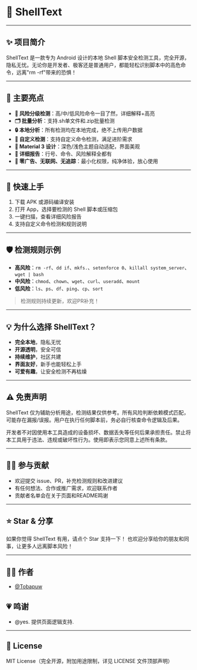 # 🐚 ShellText

---

## ✨ 项目简介

ShellText 是一款专为 Android 设计的本地 Shell 脚本安全检测工具，完全开源，隐私无忧。无论你是开发者、极客还是普通用户，都能轻松识别脚本中的高危命令，远离"rm -rf"带来的恐惧！

---

## 🦊 主要亮点

- **🚦 风险分级检测**：高/中/低风险命令一目了然，详细解释+高亮
- **🗂 批量分析**：支持.sh单文件和.zip批量检测
- **🔒 本地分析**：所有检测均在本地完成，绝不上传用户数据
- **🧩 自定义检测**：支持自定义命令检测，满足进阶需求
- **🌙 Material 3 设计**：深色/浅色主题自动适配，界面美观
- **📄 详细报告**：行号、命令、风险解释全都有
- **🦄 零广告、无联网、无追踪**：最小化权限，纯净体验，放心使用

---

## 🚀 快速上手

1. 下载 APK 或源码编译安装
2. 打开 App，选择要检测的 Shell 脚本或压缩包
3. 一键扫描，查看详细风险报告
4. 支持自定义命令检测和规则说明

---

## 🛡️ 检测规则示例

- **高风险**：`rm -rf`、`dd if`、`mkfs.`、`setenforce 0`、`killall system_server`、`wget | bash`
- **中风险**：`chmod`、`chown`、`wget`、`curl`、`useradd`、`mount`
- **低风险**：`ls`、`ps`、`df`、`ping`、`cp`、`sort`

> 检测规则持续更新，欢迎PR补充！

---

## 💡 为什么选择 ShellText？

- **完全本地**，隐私无忧
- **开源透明**，安全可信
- **持续维护**，社区共建
- **界面友好**，新手也能轻松上手
- **可爱有趣**，让安全检测不再枯燥

---

## ⚠️ 免责声明

ShellText 仅为辅助分析用途，检测结果仅供参考。所有风险判断依赖模式匹配，可能存在漏报/误报。用户在执行任何脚本前，务必自行核查命令逻辑及后果。

开发者不对因使用本工具造成的设备损坏、数据丢失等任何后果承担责任。禁止将本工具用于违法、违规或破坏性行为。使用即表示您同意上述所有条款。

---

## 🧑‍💻 参与贡献

- 欢迎提交 issue、PR，补充检测规则和改进建议
- 有任何想法、合作或推广需求，欢迎联系作者
- 贡献者名单会在关于页面和README鸣谢

---

## ⭐️ Star & 分享

如果你觉得 ShellText 有用，请点个 Star 支持一下！
也欢迎分享给你的朋友和同事，让更多人远离脚本风险！

---

## 🧑‍💻 作者

- [@Tobapuw](https://github.com/Tobapuww)

## 💗 鸣谢

- @yes. 提供页面逻辑支持.

---

## 📄 License

MIT License（完全开源，附加用途限制，详见 LICENSE 文件顶部声明） 
